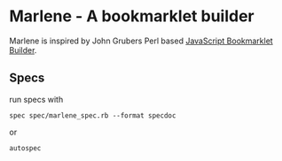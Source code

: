 Marlene - A bookmarklet builder
===============================

Marlene is inspired by John Grubers Perl based [JavaScript Bookmarklet Builder](http://daringfireball.net/2007/03/javascript_bookmarklet_builder).



Specs
-----

run specs with

    spec spec/marlene_spec.rb --format specdoc

or

    autospec